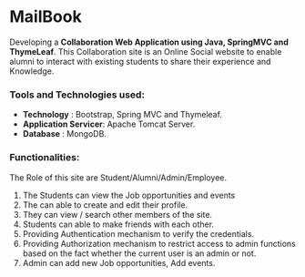 # MailBook
Developing a **Collaboration Web Application using Java, SpringMVC and ThymeLeaf**. This Collaboration site is an Online Social website to enable alumni to interact with existing students to share their experience and Knowledge.

### Tools and Technologies used:

*  **Technology** : Bootstrap, Spring MVC and Thymeleaf.
*  **Application Servicer**: Apache Tomcat Server.
*  **Database** : MongoDB.

### Functionalities:
   The Role of this site are Student/Alumni/Admin/Employee.

1. The Students can view the Job opportunities and events
2. The can able to create and edit their profile.
3. They can view / search other members of the site.
4. Students can able to make friends with each other.
5. Providing Authentication mechanism to verify the credentials.
6. Providing Authorization mechanism to restrict access to admin functions
    based on the fact whether the current user is an admin or not.
7. Admin can add new Job opportunities, Add events.

